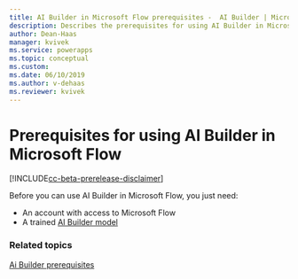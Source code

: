 ```yaml
---
title: AI Builder in Microsoft Flow prerequisites -  AI Builder | Microsoft Docs
description: Describes the prerequisites for using AI Builder in Microsoft Flow.
author: Dean-Haas
manager: kvivek
ms.service: powerapps
ms.topic: conceptual
ms.custom: 
ms.date: 06/10/2019
ms.author: v-dehaas
ms.reviewer: kvivek
---
```


# Prerequisites for using AI Builder in Microsoft Flow

[!INCLUDE[cc-beta-prerelease-disclaimer](./includes/cc-beta-prerelease-disclaimer.md)]

Before you can use AI Builder in Microsoft Flow, you just need:
- An account with access to Microsoft Flow
- A trained [AI Builder model](build-model.md)

### Related topics
[Ai Builder prerequisites](build-model.md#prerequisites)
